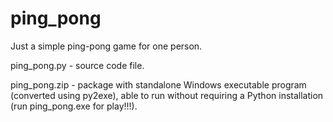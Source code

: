 # ping_pong
Just a simple ping-pong game for one person.

ping_pong.py - source code file.

ping_pong.zip - package with standalone Windows executable program (converted using py2exe),
                able to run without requiring a Python installation (run ping_pong.exe for play!!!). 

